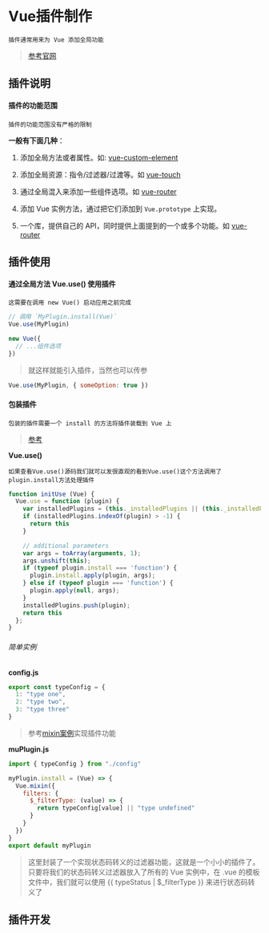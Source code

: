 # Vue插件制作

	插件通常用来为 Vue 添加全局功能

> [参考官网](https://cn.vuejs.org/v2/guide/plugins.html)

## 插件说明

#### 插件的功能范围

	插件的功能范围没有严格的限制

**一般有下面几种**：

1. 添加全局方法或者属性。如: [vue-custom-element](https://github.com/karol-f/vue-custom-element)

2. 添加全局资源：指令/过滤器/过渡等。如 [vue-touch](https://github.com/vuejs/vue-touch)

3. 通过全局混入来添加一些组件选项。如 [vue-router](https://github.com/vuejs/vue-router)

4. 添加 Vue 实例方法，通过把它们添加到 `Vue.prototype` 上实现。

5. 一个库，提供自己的 API，同时提供上面提到的一个或多个功能。如 [vue-router](https://github.com/vuejs/vue-router)


## 插件使用

#### 通过全局方法 Vue.use() 使用插件

	这需要在调用 new Vue() 启动应用之前完成


```js
// 调用 `MyPlugin.install(Vue)`
Vue.use(MyPlugin)

new Vue({
  // ...组件选项
})
```

> 就这样就能引入插件，当然也可以传参

```js
Vue.use(MyPlugin, { someOption: true })
```


#### 包装插件

	包装的插件需要一个 install 的方法将插件装载到 Vue 上

> [参考](https://segmentfault.com/a/1190000014991578)

**Vue.use()**

	如果查看Vue.use()源码我们就可以发很直观的看到Vue.use()这个方法调用了plugin.install方法处理插件

```js
function initUse (Vue) {
  Vue.use = function (plugin) {
    var installedPlugins = (this._installedPlugins || (this._installedPlugins = []));
    if (installedPlugins.indexOf(plugin) > -1) {
      return this
    }

    // additional parameters
    var args = toArray(arguments, 1);
    args.unshift(this);
    if (typeof plugin.install === 'function') {
      plugin.install.apply(plugin, args);
    } else if (typeof plugin === 'function') {
      plugin.apply(null, args);
    }
    installedPlugins.push(plugin);
    return this
  };
}
```

###### 简单实例

**config.js**

```js
export const typeConfig = {
  1: "type one",
  2: "type two",
  3: "type three"
}
```

> 参考[mixin案例](知识笔记/大前端/面试题/网上真实面试题.md)实现插件功能

**muPlugin.js**

```js
import { typeConfig } from "./config"

myPlugin.install = (Vue) => {
  Vue.mixin({
    filters: {
      $_filterType: (value) => {
        return typeConfig[value] || "type undefined"
      }
    }
  })
}
export default myPlugin
```

> 这里封装了一个实现状态码转义的过滤器功能，这就是一个小小的插件了。
> 只要将我们的状态码转义过滤器放入了所有的 Vue 实例中，在 .vue 的模板文件中，我们就可以使用 {{ typeStatus | $_filterType }} 来进行状态码转义了

## 插件开发


